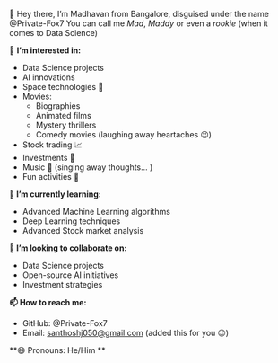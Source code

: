 👋 Hey there, I’m Madhavan from Bangalore, disguised under the name @Private-Fox7 
      You can call me _Mad_, _Maddy_ or even a _rookie_ (when it comes to Data Science) 


👀 **I’m interested in:**
  - Data Science projects 
  - AI innovations 
  - Space technologies 🚀
- Movies: 
  - Biographies 
  - Animated films 
  - Mystery thrillers 
  - Comedy movies (laughing away heartaches 😉)
- Stock trading 📈
- Investments 💸
- Music 🎵 (singing away thoughts... )
- Fun activities 🎉
  
**🌱 I’m currently learning:**
- Advanced Machine Learning algorithms 
- Deep Learning techniques 
- Advanced Stock market analysis 

**💞 I’m looking to collaborate on:**
- Data Science projects 
- Open-source AI initiatives 
- Investment strategies   


**📫 How to reach me:**
- GitHub: @Private-Fox7 
- Email: santhoshj050@gmail.com (added this for you 😉)

  
**😄 Pronouns: He/Him **


